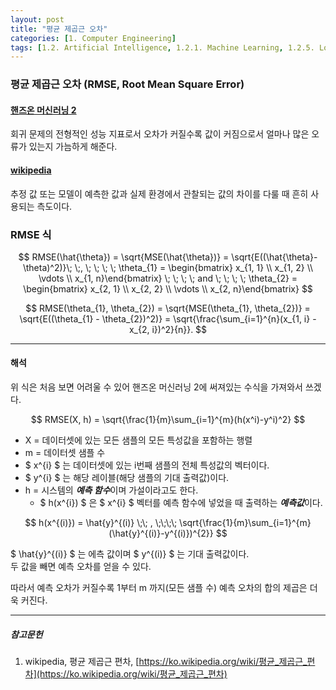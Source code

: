 ```yaml
---
layout: post
title: "평균 제곱근 오차"
categories: [1. Computer Engineering]
tags: [1.2. Artificial Intelligence, 1.2.1. Machine Learning, 1.2.5. Loss Function]
---
```

### 평균 제곱근 오차 (RMSE, Root Mean Square Error)

#### [핸즈온 머신러닝 2](https://tensorflow.blog/핸즈온-머신러닝-1장-2장/2-2-큰-그림-보기/)

회귀 문제의 전형적인 성능 지표로서 오차가 커질수록 값이 커짐으로서 얼마나 많은 오류가 있는지 가늠하게 해준다.

#### [wikipedia](https://ko.wikipedia.org/wiki/평균_제곱근_편차)

추정 값 또는 모델이 예측한 값과 실제 환경에서 관찰되는 값의 차이를 다룰 때 흔히 사용되는 측도이다.


### RMSE 식

$$ RMSE(\hat{\theta}) = \sqrt{MSE(\hat{\theta})} = \sqrt{E((\hat{\theta}-\theta)^2)}\; \;, \; \; \; \; 
\theta_{1} = \begin{bmatrix} 
x_{1, 1} \\
x_{1, 2} \\
\vdots \\
x_{1, n}\end{bmatrix} \; \; \; \; and \; \; \; \; \theta_{2} = \begin{bmatrix} 
x_{2, 1} \\
x_{2, 2} \\
\vdots \\
x_{2, n}\end{bmatrix} $$

$$ RMSE(\theta_{1}, \theta_{2}) = \sqrt{MSE(\theta_{1}, \theta_{2})} = \sqrt{E((\theta_{1} - \theta_{2})^2)} = \sqrt{\frac{\sum_{i=1}^{n}(x_{1, i} - x_{2, i})^2}{n}}. $$

--- 

#### 해석

위 식은 처음 보면 어려울 수 있어 핸즈온 머신러닝 2에 써져있는 수식을 가져와서 쓰겠다.

$$ RMSE(X, h) = \sqrt{\frac{1}{m}\sum_{i=1}^{m}(h(x^i)-y^i)^2} $$

* X = 데이터셋에 있는 모든 샘플의 모든 특성값을 포함하는 행렬  
* m = 데이터셋 샘플 수
* $ x^{i} $ 는 데이터셋에 있는 i번째 샘플의 전체 특성값의 벡터이다.
* $ y^{i} $ 는 해당 레이블(해당 샘플의 기대 출력값)이다.
* h = 시스템의 ***예측 함수***이며 가설이라고도 한다. 
  * $ h(x^{i}) $ 은 $ x^{i} $ 벡터를 예측 함수에 넣었을 때 출력하는 ***예측값***이다.

$$ h(x^{(i)}) = \hat{y}^{(i)} \;\; , \;\;\;\; \sqrt{\frac{1}{m}\sum_{i=1}^{m}(\hat{y}^{(i)}-y^{(i)})^{2}} $$

$ \hat{y}^{(i)} $ 는 에측 값이며 $ y^{(i)} $ 는 기대 출력값이다.  
두 값을 빼면 예측 오차를 얻을 수 있다.

따라서 예측 오차가 커질수록 1부터 m 까지(모든 샘플 수) 예측 오차의 합의 제곱은 더욱 커진다.

---

##### 참고문헌

1) wikipedia, 평균 제곱근 편차, [https://ko.wikipedia.org/wiki/평균_제곱근_편차](https://ko.wikipedia.org/wiki/평균_제곱근_편차)
